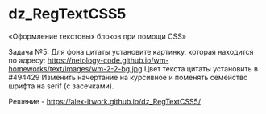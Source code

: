 # dz_RegTextCSS5

«Оформление текстовых блоков при помощи CSS»

Задача №5:
Для фона цитаты установите картинку, которая находится по адресу: https://netology-code.github.io/wm-homeworks/text/images/wm-2-2-bg.jpg
Цвет текста цитаты установить в #494429
Изменить начертание на курсивное и поменять семейство шрифта на serif (с засечками).

Решение - https://alex-itwork.github.io/dz_RegTextCSS5/